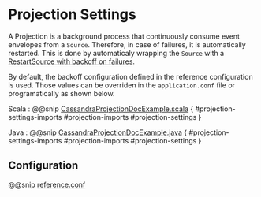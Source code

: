 # Projection Settings

A Projection is a background process that continuously consume event envelopes from a `Source`. Therefore, in case of failures, it is automatically restarted. This is done by automaticaly wrapping the `Source` with a [RestartSource with backoff on failures](https://doc.akka.io/docs/akka/current/stream/operators/RestartSource/onFailuresWithBackoff.html#restartsource-onfailureswithbackoff).

By default, the backoff configuration defined in the reference configuration is used. Those values can be overriden in the `application.conf` file or programatically as shown below.

Scala
:  @@snip [CassandraProjectionDocExample.scala](/examples/src/test/scala/docs/cassandra/CassandraProjectionDocExample.scala) { #projection-settings-imports #projection-imports #projection-settings }

Java
:  @@snip [CassandraProjectionDocExample.java](/examples/src/test/java/jdocs/cassandra/CassandraProjectionDocExample.java) { #projection-settings-imports #projection-imports  #projection-settings }

## Configuration

@@snip [reference.conf](/akka-projection-core/src/main/resources/reference.conf)
